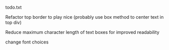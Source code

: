 todo.txt

Refactor top border to play nice (probably use box method to center text in top div)

Reduce maximum character length of text boxes for improved readability

change font choices